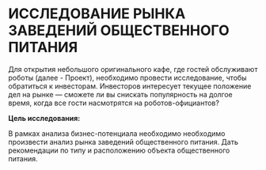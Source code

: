 # ИССЛЕДОВАНИЕ РЫНКА ЗАВЕДЕНИЙ ОБЩЕСТВЕННОГО ПИТАНИЯ

Для открытия небольшого оригинального кафе, где гостей обслуживают роботы (далее - Проект), необходимо провести исследование, чтобы обратиться к инвесторам. Инвесторов интересует текущее положение дел на рынке — сможете ли вы снискать популярность на долгое время, когда все гости насмотрятся на роботов-официантов?

**Цель исследования:**

В рамках анализа бизнес-потенциала необходимо необходимо произвести анализ рынка заведений общественного питания. Дать рекомендации по типу и расположению объекта общественного питания.
